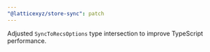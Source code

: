 ```yaml
---
"@latticexyz/store-sync": patch
---
```


Adjusted `SyncToRecsOptions` type intersection to improve TypeScript performance.
